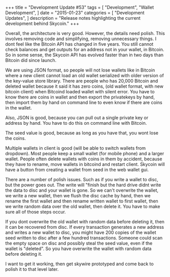 +++
title = "Development Update #53"
tags = [
    "Development",
    "Wallet Development",
]
date = "2015-01-23"
categories = [
    "Development Updates",
]
description = "Release notes highlighting the current development behind Skycoin."
+++

Overall, the architecture is very good. However, the details need polish. This involves removing code and simplifying, removing unnecessary things. I dont feel like the Bitcoin API has changed in five years. You still cannot check balances and get outputs for an address not in your wallet, in Bitcoin. So in some sense, the Skycoin API has evolved faster than in two days than Bitcoin did since launch.

We are using JSON format, so people will not lose wallets like in Bitcoin where a new client cannot load an old wallet serialized with older version of the key-value store library. There are people who has 20,000 Bitcoin and deleted wallet because it said it has zero coins, (old wallet format, with new bitcoin client) when Bitcoind loaded wallet with silent error. You have to know there are coins in wallet and then export the privatekeys by hand, then import them by hand on command line to even know if there are coins in the wallet.

Also, JSON is good, because you can pull out a single private key or address by hand. You have to do this on command line with Bitcoin.

The seed value is good, because as long as you have that, you wont lose the coins.

Multiple wallets in client is good (will be able to switch wallets from dropdown). Most people keep a small wallet (for mobile phone) and a larger wallet. People often delete wallets with coins in them by accident, because they have to rename, move wallets in bitcoind and restart client. Skycoin will have a button from creating a wallet from seed in the web wallet gui.

There are a number of polish issues. Such as if you write a wallet to disc, but the power goes out. The write will "finish but the hard drive didnt write the data to disc and your wallet is gone. So we can't overwrite the wallet, we write a new wallet, then we flush the disc cache by hand, then we rename the first wallet and then rename written wallet to first wallet, then we write random data over the old wallet, then delete it.  You have to make sure all of those steps occur.

If you dont overwrite the old wallet with random data before deleting it, then it can be recovered from disc. If every transaction generates a new address and writes a new wallet to disc, you might have 200 copies of the wallet seed written to disc after a few hundred transactions. Someone could scan the empty space on disc and possibly steal the seed value, even if the wallet is "deleted". So you have overwrite the wallet with random data before deleting it.

I want to get it working, then get skywire prototyped and come back to polish it to that level later.
